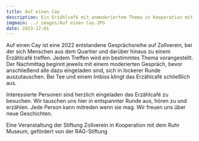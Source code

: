 ```yaml
---
title: Auf einen Cay
description: Ein Erzählcafé mit anmoderiertem Thema in Kooperation mit „Zollverein- Das Quartier“.
imgmain: ../_images/Auf einen Cay.JPG
date: 2023-12-01
---
```


Auf einen Cay ist eine 2022 entstandene Gesprächsreihe auf Zollverein, bei der sich Menschen aus dem Quartier und darüber hinaus zu einem Erzählcafé treffen. Jedem Treffen wird ein bestimmtes Thema vorangestellt. Der Nachmittag beginnt jeweils mit einem moderierten Gespräch, bevor anschließend alle dazu eingeladen sind, sich in lockerer Runde auszutauschen. Bei Tee und einem Imbiss klingt das Erzählcafé schließlich aus.

Interessierte Personen sind herzlich eingeladen das Erzählcafé zu besuchen. Wir tauschen uns hier in entspannter Runde aus, hören zu und erzählen. Jede Person kann mitreden wenn sie mag. Wir freuen uns über neue Geschichten.

Eine Veranstaltung der Stiftung Zollverein in Kooperation mit dem Ruhr Museum, gefördert von der RAG-Stiftung
